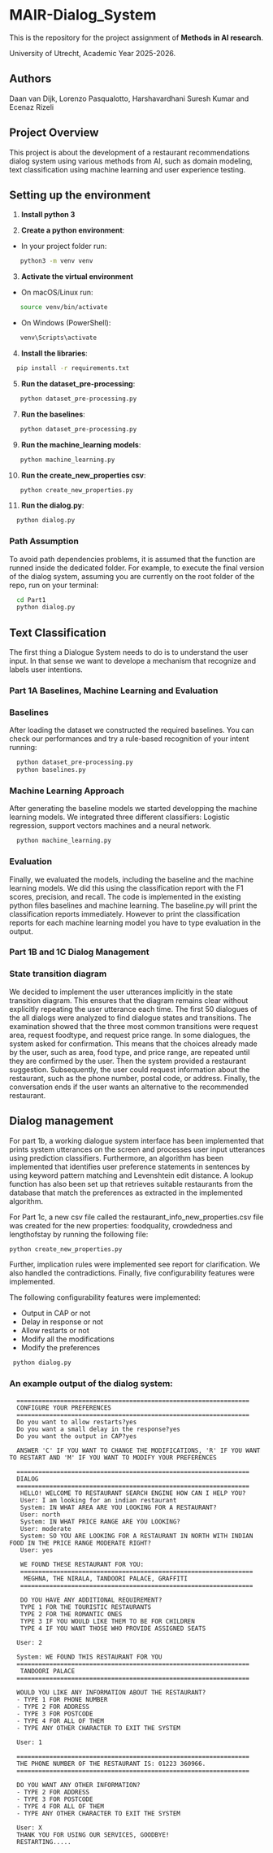 # MAIR-Dialog_System
This is the repository for the project assignment of **Methods in AI research**.

University of Utrecht, Academic Year 2025-2026.


## Authors

Daan van Dijk,	Lorenzo Pasqualotto, Harshavardhani Suresh Kumar and Ecenaz Rizeli

## Project Overview

This project is about the development of a restaurant recommendations dialog system using various methods from AI, such as domain modeling, text classification using machine learning and user experience testing. 

## Setting up the environment

1. **Install python 3**

2. **Create a python environment**:

- In your project folder run:
 ```bash
    python3 -m venv venv
```
3. **Activate the virtual environment**

- On macOS/Linux run:
 ```bash
    source venv/bin/activate
 ```
- On Windows (PowerShell):
 ```bash
    venv\Scripts\activate
 ```

4. **Install the libraries**:
 ```bash
   pip install -r requirements.txt
 ```

5. **Run the dataset_pre-processing**:
```bash
   python dataset_pre-processing.py
 ```
7. **Run the baselines**:
```bash
   python dataset_pre-processing.py
 ```
9. **Run the machine_learning models**:
```bash
   python machine_learning.py
 ```
10. **Run the create_new_properties csv**:
```bash
   python create_new_properties.py
 ```
11. **Run the dialog.py**:
 ```bash
   python dialog.py
 ```

### Path Assumption

To avoid path dependencies problems, it is assumed that the function are runned inside the dedicated folder.
For example, to execute the final version of the dialog system, assuming you are currently on the root folder of the repo, run on your terminal:

 ```bash
   cd Part1
   python dialog.py
 ```


## Text Classification

The first thing a Dialogue System needs to do is to understand the user input.
In that sense we want to develope a mechanism that recognize and labels user intentions.

### Part 1A Baselines, Machine Learning and Evaluation
### Baselines 
After loading the dataset we constructed the required baselines.
You can check our performances and try a rule-based recognition of your intent running:
 ```bash
   python dataset_pre-processing.py
   python baselines.py
 ```
### Machine Learning Approach 
After generating the baseline models we started developping the machine learning models. We integrated three different classifiers: Logistic regression, support vectors machines and a neural network. 
 ```bash
   python machine_learning.py
 ```

### Evaluation 
Finally, we evaluated the models, including the baseline and the machine learning models. We did this using the classification report with the F1 scores, precision, and recall. The code is implemented in the existing python files baselines and machine learning. The baseline.py will print the classification reports immediately. However to print the classification reports for each  machine learning model you have to type evaluation in the output. 

### Part 1B and 1C Dialog Management

### State transition diagram 
We decided to implement the user utterances implicitly in the state transition diagram. This ensures that the diagram remains clear without explicitly repeating the user utterance each time. The first 50 dialogues of the all dialogs were analyzed to find dialogue states and transitions. The examination showed that the three most common transitions were request area, request foodtype, and request price range. In some dialogues, the system asked for confirmation. This means that the choices already made by the user, such as area, food type, and price range, are repeated until they are confirmed by the user. Then the system provided a restaurant suggestion. Subsequently, the user could request information about the restaurant, such as the phone number, postal code, or address. Finally, the conversation ends if the user wants an alternative to the recommended restaurant.


## Dialog management 
For part 1b, a working dialogue system interface has been implemented that prints system utterances on the screen and processes user input utterances using prediction classifiers. Furthermore, an algorithm has been implemented that identifies user preference statements in sentences by using keyword pattern matching and Levenshtein edit distance. A lookup function has also been set up that retrieves suitable restaurants from the database that match the preferences as extracted in the implemented algorithm.

For Part 1c, a new csv file called the restaurant_info_new_properties.csv file was created for the new properties: foodquality, crowdedness and lengthofstay by running the following file:
  ```bash
  python create_new_properties.py
 ```
Further, implication rules were implemented see report for clarification. We also handled the contradictions. Finally, five configurability features were implemented.

The following configurability features were implemented: 
- Output in CAP or not
- Delay in response or not
- Allow restarts or not
- Modify all the modifications 
- Modify the preferences

 ```bash
  python dialog.py
 ```

 ### An example output of the dialog system:
```plaintext
  ================================================================
  CONFIGURE YOUR PREFERENCES
  ================================================================
  Do you want to allow restarts?yes
  Do you want a small delay in the response?yes
  Do you want the output in CAP?yes

  ANSWER 'C' IF YOU WANT TO CHANGE THE MODIFICATIONS, 'R' IF YOU WANT TO RESTART AND 'M' IF YOU WANT TO MODIFY YOUR PREFERENCES

  ================================================================
  DIALOG
  ================================================================
   HELLO! WELCOME TO RESTAURANT SEARCH ENGINE HOW CAN I HELP YOU?
   User: I am looking for an indian restaurant
   System: IN WHAT AREA ARE YOU LOOKING FOR A RESTAURANT?
   User: north
   System: IN WHAT PRICE RANGE ARE YOU LOOKING?
   User: moderate
   System: SO YOU ARE LOOKING FOR A RESTAURANT IN NORTH WITH INDIAN FOOD IN THE PRICE RANGE MODERATE RIGHT?
   User: yes

   WE FOUND THESE RESTAURANT FOR YOU:
   ================================================================
    MEGHNA, THE NIRALA, TANDOORI PALACE, GRAFFITI
   ================================================================

   DO YOU HAVE ANY ADDITIONAL REQUIREMENT? 
   TYPE 1 FOR THE TOURISTIC RESTAURANTS
   TYPE 2 FOR THE ROMANTIC ONES
   TYPE 3 IF YOU WOULD LIKE THEM TO BE FOR CHILDREN
   TYPE 4 IF YOU WANT THOSE WHO PROVIDE ASSIGNED SEATS

  User: 2
 
  System: WE FOUND THIS RESTAURANT FOR YOU
  ================================================================
   TANDOORI PALACE
  ================================================================

  WOULD YOU LIKE ANY INFORMATION ABOUT THE RESTAURANT? 
  - TYPE 1 FOR PHONE NUMBER
  - TYPE 2 FOR ADDRESS
  - TYPE 3 FOR POSTCODE
  - TYPE 4 FOR ALL OF THEM
  - TYPE ANY OTHER CHARACTER TO EXIT THE SYSTEM

  User: 1

  ================================================================
  THE PHONE NUMBER OF THE RESTAURANT IS: 01223 360966.
  ================================================================

  DO YOU WANT ANY OTHER INFORMATION? 
  - TYPE 2 FOR ADDRESS
  - TYPE 3 FOR POSTCODE
  - TYPE 4 FOR ALL OF THEM
  - TYPE ANY OTHER CHARACTER TO EXIT THE SYSTEM

  User: X
  THANK YOU FOR USING OUR SERVICES, GOODBYE!
  RESTARTING.....
```




